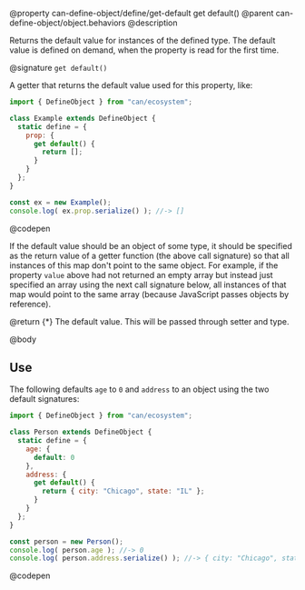 @property can-define-object/define/get-default get default()
@parent can-define-object/object.behaviors
@description

Returns the default value for instances of the defined type.  The default value is defined on demand, when the property is read for the first time.

@signature `get default()`

  A getter that returns the default value used for this property, like:

  ```js
  import { DefineObject } from "can/ecosystem";

  class Example extends DefineObject {
    static define = {
      prop: {
        get default() {
          return [];
        }
      }
    };
  }

  const ex = new Example();
  console.log( ex.prop.serialize() ); //-> []
  ```
  @codepen

  If the default value should be an object of some type, it should be specified as the return value of a getter function (the above call signature) so that all instances of this map don't point to the same object.  For example, if the property `value` above had not returned an empty array but instead just specified an array using the next call signature below, all instances of that map would point to the same array (because JavaScript passes objects by reference).

  @return {*} The default value.  This will be passed through setter and type.

@body

## Use

The following defaults `age` to `0` and `address` to an object using the two default signatures:

```js
import { DefineObject } from "can/ecosystem";

class Person extends DefineObject {
  static define = {
    age: {
      default: 0
    },
    address: {
      get default() {
        return { city: "Chicago", state: "IL" };
      }
    }
  };
}

const person = new Person();
console.log( person.age ); //-> 0
console.log( person.address.serialize() ); //-> { city: "Chicago", state: "IL" }
```
@codepen
